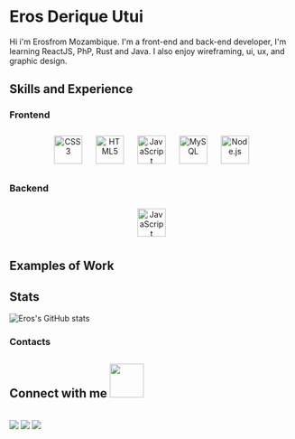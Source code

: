 <!-- ![Design and Development](https://github.com/adriantwarog/adriantwarog/blob/master/freeCodeCamp.jpg) -->

# Eros Derique Utui
Hi i'm Erosfrom Mozambique.
I'm a front-end and back-end developer, I'm learning ReactJS, PhP, Rust and Java. I also enjoy wireframing, ui, ux, and graphic design. 

## Skills and Experience
### Frontend  
<div align="center">  
<img style="margin: 10px" src="https://profilinator.rishav.dev/skills-assets/css3-original-wordmark.svg" alt="CSS3" height="50" />  
<img style="margin: 10px" src="https://profilinator.rishav.dev/skills-assets/html5-original-wordmark.svg" alt="HTML5" height="50" />  
<img style="margin: 10px" src="https://profilinator.rishav.dev/skills-assets/javascript-original.svg" alt="JavaScript" height="50" />  
<img style="margin: 10px" src="https://profilinator.rishav.dev/skills-assets/mysql-original-wordmark.svg" alt="MySQL" height="50" />  
<img style="margin: 10px" src="https://profilinator.rishav.dev/skills-assets/nodejs-original-wordmark.svg" alt="Node.js" height="50" />
</div>

</td><td valign="top" width="33%">



### Backend  
<div align="center">  
<img style="margin: 10px" src="https://profilinator.rishav.dev/skills-assets/php-original.svg" alt="JavaScript" height="50" />   
</div>


## Examples of Work
<!-- <img src="https://github.com/adriantwarog/adriantwarog/blob/master/covid19.gif" width="512" > -->

## Stats

![Eros's GitHub stats](https://github-readme-stats.vercel.app/api?username=ErosUtui&count_private=true)

### Contacts


## Connect with me <img src="https://media.giphy.com/media/LnQjpWaON8nhr21vNW/giphy.gif" width="60">
<br>
<a href="https://twitter.com/ErosUtui"><img src="https://img.shields.io/badge/Twitter-1DA1F2?style=for-the-badge&logo=twitter&logoColor=white"></a>
<a href="https://www.linkedin.com/in/erosutui/"><img src="https://img.shields.io/badge/LinkedIn-0077B5?style=for-the-badge&logo=linkedin&logoColor=white"></a>
<a href="mailto:erosderiquedev@gmail.com">
<img src="https://img.shields.io/badge/Gmail-D14836?style=for-the-badge&logo=gmail&logoColor=white">
<a/>

